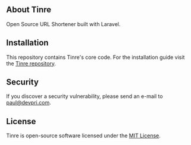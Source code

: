 ## About Tinre

Open Source URL Shortener built with Laravel.

## Installation

This repository contains Tinre's core code. For the installation guide visit the [Tinre repository](https://github.com/devpri/tinre).

## Security

If you discover a security vulnerability, please send an e-mail to [paul@devpri.com](mailto:paul@devpri.com).

## License

Tinre is open-source software licensed under the [MIT License](https://github.com/devpri/tinre-core/blob/master/LICENSE.MD).